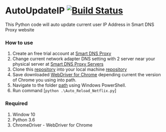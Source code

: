 # AutoUpdateIP [![Build Status](https://travis-ci.org/raboof/nethogs.svg?branch=master)](https://travis-ci.org/raboof/nethogs)
This Python code will auto update current user IP Address in Smart DNS Proxy website

### How to use
1. Create an free trial account at [Smart DNS Proxy](https://www.smartdnsproxy.com/SignUp) 
2. Change current network adapter DNS setting with 2 server near your physical server at [Smart DNS Proxy Servers](https://www.smartdnsproxy.com/Servers) 
3. Clone this [repository](https://github.com/saifulaffendy21/AutoUpdateIP) into your local machine [repository](https://github.com/saifulaffendy21/AutoUpdateIP)
4. Save downloaded [WebDriver for Chrome](https://sites.google.com/a/chromium.org/chromedriver/downloads) depending current the version of Chrome you using into path.
5. Navigate to the folder [path](https://github.com/saifulaffendy21/AutoUpdateIP) using Windows PowerShell.
6. Run command [`python .\Auto_Reload_Netflix.py`]

### Required
1. Window 10
2. Python 3.6
3. ChromeDriver - WebDriver for Chrome
